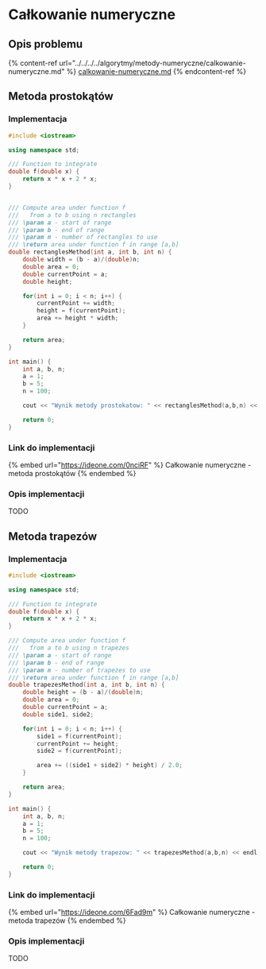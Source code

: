 # Całkowanie numeryczne

## Opis problemu

{% content-ref url="../../../../algorytmy/metody-numeryczne/calkowanie-numeryczne.md" %}
[calkowanie-numeryczne.md](../../../../algorytmy/metody-numeryczne/calkowanie-numeryczne.md)
{% endcontent-ref %}

## Metoda prostokątów

### Implementacja

```cpp
#include <iostream>

using namespace std;

/// Function to integrate
double f(double x) {
    return x * x + 2 * x;
}


/// Compute area under function f
///   from a to b using n rectangles
/// \param a - start of range
/// \param b - end of range
/// \param n - number of rectangles to use
/// \return area under function f in range [a,b]
double rectanglesMethod(int a, int b, int n) {
    double width = (b - a)/(double)n;
    double area = 0;
    double currentPoint = a;
    double height;

    for(int i = 0; i < n; i++) {
        currentPoint += width;
        height = f(currentPoint);
        area += height * width;
    }

    return area;
}

int main() {
    int a, b, n;
    a = 1;
    b = 5;
    n = 100;

    cout << "Wynik metody prostokatow: " << rectanglesMethod(a,b,n) << endl;

    return 0;
}
```

### Link do implementacji

{% embed url="https://ideone.com/0nciRF" %}
Całkowanie numeryczne - metoda prostokątów
{% endembed %}

### Opis implementacji

TODO

## Metoda trapezów

### Implementacja

```cpp
#include <iostream>

using namespace std;

/// Function to integrate
double f(double x) {
    return x * x + 2 * x;
}

/// Compute area under function f
///   from a to b using n trapezes
/// \param a - start of range
/// \param b - end of range
/// \param n - number of trapezes to use
/// \return area under function f in range [a,b]
double trapezesMethod(int a, int b, int n) {
    double height = (b - a)/(double)n;
    double area = 0;
    double currentPoint = a;
    double side1, side2;

    for(int i = 0; i < n; i++) {
        side1 = f(currentPoint);
        currentPoint += height;
        side2 = f(currentPoint);

        area += ((side1 + side2) * height) / 2.0;
    }

    return area;
}

int main() {
    int a, b, n;
    a = 1;
    b = 5;
    n = 100;

    cout << "Wynik metody trapezow: " << trapezesMethod(a,b,n) << endl;

    return 0;
}
```

### Link do implementacji

{% embed url="https://ideone.com/6Fad9m" %}
Całkowanie numeryczne - metoda trapezów
{% endembed %}

### Opis implementacji

TODO
